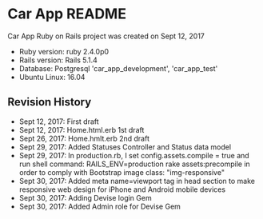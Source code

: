 # Car App README
Car App Ruby on Rails project was created on Sept 12, 2017<br />
* Ruby version: ruby 2.4.0p0
* Rails version: Rails 5.1.4
* Database: Postgresql 'car_app_development', 'car_app_test'
* Ubuntu Linux: 16.04

## Revision History
* Sept 12, 2017: First draft
* Sept 12, 2017: Home.html.erb 1st draft
* Sept 26, 2017: Home.hmlt.erb 2nd draft
* Sept 29, 2017: Added Statuses Controller and Status data model
* Sept 29, 2017: In production.rb, I set config.assets.compile = true
and run shell command: RAILS_ENV=production rake assets:precompile
in order to comply with Bootstrap image class: "img-responsive"
* Sept 30, 2017: Added meta name=viewport tag in head section to make responsive web design for iPhone and Android mobile devices
* Sept 30, 2017: Adding Devise login Gem
* Sept 30, 2017: Added Admin role for Devise Gem
